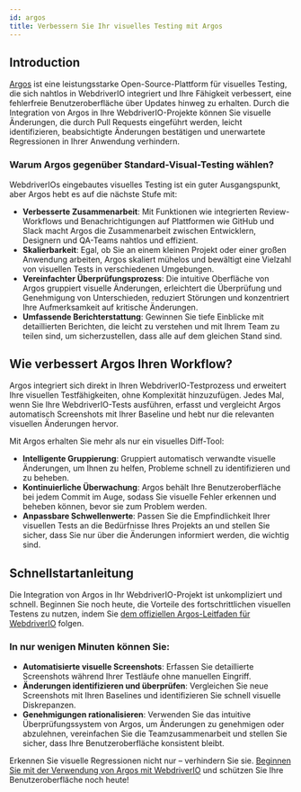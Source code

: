 ```yaml
---
id: argos
title: Verbessern Sie Ihr visuelles Testing mit Argos
---
```


## Introduction

[Argos](https://argos-ci.com/?utm_source=webdriverio&utm_medium=partnered&utm_campaign=documentation) ist eine leistungsstarke Open-Source-Plattform für visuelles Testing, die sich nahtlos in WebdriverIO integriert und Ihre Fähigkeit verbessert, eine fehlerfreie Benutzeroberfläche über Updates hinweg zu erhalten. Durch die Integration von Argos in Ihre WebdriverIO-Projekte können Sie visuelle Änderungen, die durch Pull Requests eingeführt werden, leicht identifizieren, beabsichtigte Änderungen bestätigen und unerwartete Regressionen in Ihrer Anwendung verhindern.

### Warum Argos gegenüber Standard-Visual-Testing wählen?

WebdriverIOs eingebautes visuelles Testing ist ein guter Ausgangspunkt, aber Argos hebt es auf die nächste Stufe mit:

-   **Verbesserte Zusammenarbeit**: Mit Funktionen wie integrierten Review-Workflows und Benachrichtigungen auf Plattformen wie GitHub und Slack macht Argos die Zusammenarbeit zwischen Entwicklern, Designern und QA-Teams nahtlos und effizient.
-   **Skalierbarkeit**: Egal, ob Sie an einem kleinen Projekt oder einer großen Anwendung arbeiten, Argos skaliert mühelos und bewältigt eine Vielzahl von visuellen Tests in verschiedenen Umgebungen.
-   **Vereinfachter Überprüfungsprozess**: Die intuitive Oberfläche von Argos gruppiert visuelle Änderungen, erleichtert die Überprüfung und Genehmigung von Unterschieden, reduziert Störungen und konzentriert Ihre Aufmerksamkeit auf kritische Änderungen.
-   **Umfassende Berichterstattung**: Gewinnen Sie tiefe Einblicke mit detaillierten Berichten, die leicht zu verstehen und mit Ihrem Team zu teilen sind, um sicherzustellen, dass alle auf dem gleichen Stand sind.

## Wie verbessert Argos Ihren Workflow?

Argos integriert sich direkt in Ihren WebdriverIO-Testprozess und erweitert Ihre visuellen Testfähigkeiten, ohne Komplexität hinzuzufügen. Jedes Mal, wenn Sie Ihre WebdriverIO-Tests ausführen, erfasst und vergleicht Argos automatisch Screenshots mit Ihrer Baseline und hebt nur die relevanten visuellen Änderungen hervor.

Mit Argos erhalten Sie mehr als nur ein visuelles Diff-Tool:

-   **Intelligente Gruppierung**: Gruppiert automatisch verwandte visuelle Änderungen, um Ihnen zu helfen, Probleme schnell zu identifizieren und zu beheben.
-   **Kontinuierliche Überwachung**: Argos behält Ihre Benutzeroberfläche bei jedem Commit im Auge, sodass Sie visuelle Fehler erkennen und beheben können, bevor sie zum Problem werden.
-   **Anpassbare Schwellenwerte**: Passen Sie die Empfindlichkeit Ihrer visuellen Tests an die Bedürfnisse Ihres Projekts an und stellen Sie sicher, dass Sie nur über die Änderungen informiert werden, die wichtig sind.

## Schnellstartanleitung

Die Integration von Argos in Ihr WebdriverIO-Projekt ist unkompliziert und schnell. Beginnen Sie noch heute, die Vorteile des fortschrittlichen visuellen Testens zu nutzen, indem Sie [dem offiziellen Argos-Leitfaden für WebdriverIO](https://argos-ci.com/docs/quickstart/webdriverio?utm_source=webdriverio&utm_medium=partnered&utm_campaign=documentation) folgen.

### In nur wenigen Minuten können Sie:

-   **Automatisierte visuelle Screenshots**: Erfassen Sie detaillierte Screenshots während Ihrer Testläufe ohne manuellen Eingriff.
-   **Änderungen identifizieren und überprüfen**: Vergleichen Sie neue Screenshots mit Ihren Baselines und identifizieren Sie schnell visuelle Diskrepanzen.
-   **Genehmigungen rationalisieren**: Verwenden Sie das intuitive Überprüfungssystem von Argos, um Änderungen zu genehmigen oder abzulehnen, vereinfachen Sie die Teamzusammenarbeit und stellen Sie sicher, dass Ihre Benutzeroberfläche konsistent bleibt.

Erkennen Sie visuelle Regressionen nicht nur – verhindern Sie sie. [Beginnen Sie mit der Verwendung von Argos mit WebdriverIO](https://argos-ci.com/?utm_source=webdriverio&utm_medium=partnered&utm_campaign=documentation) und schützen Sie Ihre Benutzeroberfläche noch heute!